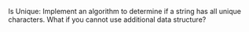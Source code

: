 Is Unique: Implement an algorithm to determine if a string has all unique characters. What if you cannot use additional data structure?
